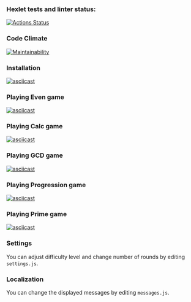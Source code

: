 ### Hexlet tests and linter status:
[![Actions Status](https://github.com/faciledictu/frontend-project-lvl1/workflows/hexlet-check/badge.svg)](https://github.com/faciledictu/frontend-project-lvl1/actions)

### Code Climate
[![Maintainability](https://api.codeclimate.com/v1/badges/4d9a59dba2e77295783e/maintainability)](https://codeclimate.com/github/faciledictu/frontend-project-lvl1/maintainability)

### Installation
[![asciicast](https://asciinema.org/a/500856.svg)](https://asciinema.org/a/500856)

### Playing Even game
[![asciicast](https://asciinema.org/a/500864.svg)](https://asciinema.org/a/500864)

### Playing Calc game
[![asciicast](https://asciinema.org/a/501039.svg)](https://asciinema.org/a/501039)

### Playing GCD game
[![asciicast](https://asciinema.org/a/501121.svg)](https://asciinema.org/a/501121)

### Playing Progression game
[![asciicast](https://asciinema.org/a/501139.svg)](https://asciinema.org/a/501139)

### Playing Prime game
[![asciicast](https://asciinema.org/a/501151.svg)](https://asciinema.org/a/501151)

### Settings
You can adjust difficulty level and change number of rounds by editing `settings.js`.

### Localization
You can change the displayed messages by editing `messages.js`.